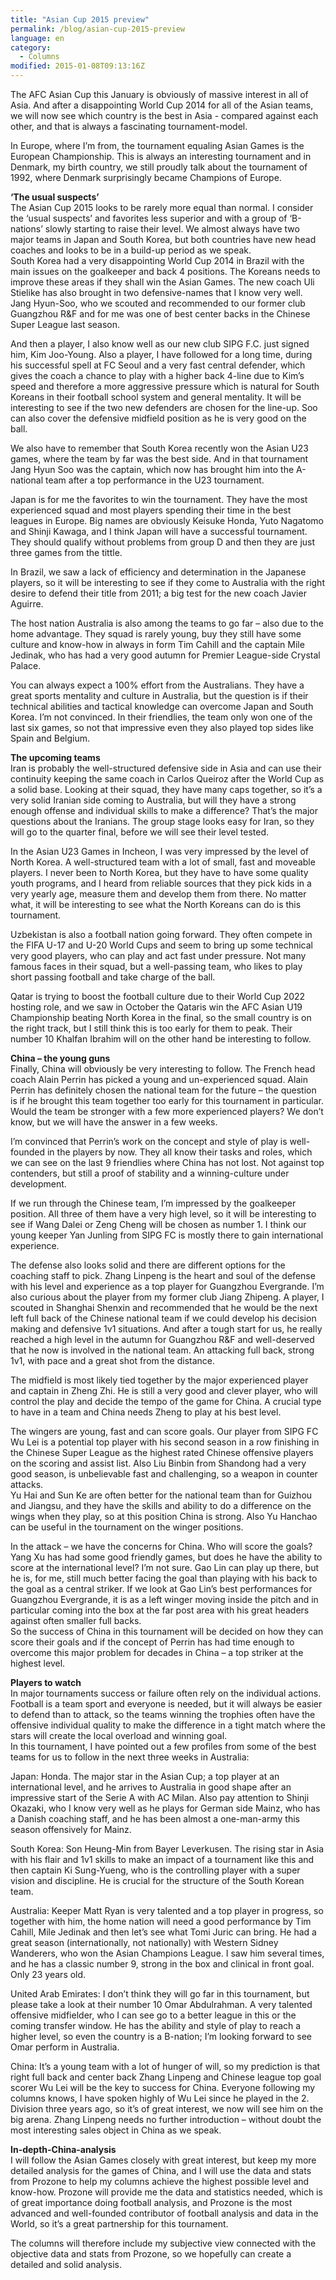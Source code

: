 ```yaml
---
title: "Asian Cup 2015 preview"
permalink: /blog/asian-cup-2015-preview
language: en
category:
  - Columns
modified: 2015-01-08T09:13:16Z
---
```


The AFC Asian Cup this January is obviously of massive interest in all of Asia. And after a disappointing World Cup 2014 for all of the Asian teams, we will now see which country is the best in Asia - compared against each other, and that is always a fascinating tournament-model.

In Europe, where I’m from, the tournament equaling Asian Games is the European Championship. This is always an interesting tournament and in Denmark, my birth country, we still proudly talk about the tournament of 1992, where Denmark surprisingly became Champions of Europe.

  
**‘The usual suspects’**  
The Asian Cup 2015 looks to be rarely more equal than normal. I consider the ‘usual suspects’ and favorites less superior and with a group of ‘B-nations’ slowly starting to raise their level. We almost always have two major teams in Japan and South Korea, but both countries have new head coaches and looks to be in a build-up period as we speak.   
South Korea had a very disappointing World Cup 2014 in Brazil with the main issues on the goalkeeper and back 4 positions. The Koreans needs to improve these areas if they shall win the Asian Games. The new coach Uli Stielike has also brought in two defensive-names that I know very well. Jang Hyun-Soo, who we scouted and recommended to our former club Guangzhou R&F and for me was one of best center backs in the Chinese Super League last season.

And then a player, I also know well as our new club SIPG F.C. just signed him, Kim Joo-Young. Also a player, I have followed for a long time, during his successful spell at FC Seoul and a very fast central defender, which gives the coach a chance to play with a higher back 4-line due to Kim’s speed and therefore a more aggressive pressure which is natural for South Koreans in their football school system and general mentality. It will be interesting to see if the two new defenders are chosen for the line-up. Soo can also cover the defensive midfield position as he is very good on the ball.

We also have to remember that South Korea recently won the Asian U23 games, where the team by far was the best side. And in that tournament Jang Hyun Soo was the captain, which now has brought him into the A-national team after a top performance in the U23 tournament.

Japan is for me the favorites to win the tournament. They have the most experienced squad and most players spending their time in the best leagues in Europe. Big names are obviously Keisuke Honda, Yuto Nagatomo and Shinji Kawaga, and I think Japan will have a successful tournament. They should qualify without problems from group D and then they are just three games from the tittle.

In Brazil, we saw a lack of efficiency and determination in the Japanese players, so it will be interesting to see if they come to Australia with the right desire to defend their title from 2011; a big test for the new coach Javier Aguirre.

The host nation Australia is also among the teams to go far – also due to the home advantage. They squad is rarely young, buy they still have some culture and know-how in always in form Tim Cahill and the captain Mile Jedinak, who has had a very good autumn for Premier League-side Crystal Palace.

You can always expect a 100% effort from the Australians. They have a great sports mentality and culture in Australia, but the question is if their technical abilities and tactical knowledge can overcome Japan and South Korea. I’m not convinced. In their friendlies, the team only won one of the last six games, so not that impressive even they also played top sides like Spain and Belgium.

  
**The upcoming teams**  
Iran is probably the well-structured defensive side in Asia and can use their continuity keeping the same coach in Carlos Queiroz after the World Cup as a solid base. Looking at their squad, they have many caps together, so it’s a very solid Iranian side coming to Australia, but will they have a strong enough offense and individual skills to make a difference? That’s the major questions about the Iranians. The group stage looks easy for Iran, so they will go to the quarter final, before we will see their level tested.

In the Asian U23 Games in Incheon, I was very impressed by the level of North Korea. A well-structured team with a lot of small, fast and moveable players. I never been to North Korea, but they have to have some quality youth programs, and I heard from reliable sources that they pick kids in a very yearly age, measure them and develop them from there. No matter what, it will be interesting to see what the North Koreans can do is this tournament.

Uzbekistan is also a football nation going forward. They often compete in the FIFA U-17 and U-20 World Cups and seem to bring up some technical very good players, who can play and act fast under pressure. Not many famous faces in their squad, but a well-passing team, who likes to play short passing football and take charge of the ball.

Qatar is trying to boost the football culture due to their World Cup 2022 hosting role, and we saw in October the Qataris win the AFC Asian U19 Championship beating North Korea in the final, so the small country is on the right track, but I still think this is too early for them to peak. Their number 10 Khalfan Ibrahim will on the other hand be interesting to follow.

  
**China – the young guns**  
Finally, China will obviously be very interesting to follow. The French head coach Alain Perrin has picked a young and un-experienced squad. Alain Perrin has definitely chosen the national team for the future – the question is if he brought this team together too early for this tournament in particular. Would the team be stronger with a few more experienced players? We don’t know, but we will have the answer in a few weeks.

I’m convinced that Perrin’s work on the concept and style of play is well-founded in the players by now. They all know their tasks and roles, which we can see on the last 9 friendlies where China has not lost. Not against top contenders, but still a proof of stability and a winning-culture under development.

If we run through the Chinese team, I’m impressed by the goalkeeper position. All three of them have a very high level, so it will be interesting to see if Wang Dalei or Zeng Cheng will be chosen as number 1. I think our young keeper Yan Junling from SIPG FC is mostly there to gain international experience.

The defense also looks solid and there are different options for the coaching staff to pick. Zhang Linpeng is the heart and soul of the defense with his level and experience as a top player for Guangzhou Evergrande. I’m also curious about the player from my former club Jiang Zhipeng. A player, I scouted in Shanghai Shenxin and recommended that he would be the next left full back of the Chinese national team if we could develop his decision making and defensive 1v1 situations. And after a tough start for us, he really reached a high level in the autumn for Guangzhou R&F and well-deserved that he now is involved in the national team. An attacking full back, strong 1v1, with pace and a great shot from the distance.

The midfield is most likely tied together by the major experienced player and captain in Zheng Zhi. He is still a very good and clever player, who will control the play and decide the tempo of the game for China. A crucial type to have in a team and China needs Zheng to play at his best level.

The wingers are young, fast and can score goals. Our player from SIPG FC Wu Lei is a potential top player with his second season in a row finishing in the Chinese Super League as the highest rated Chinese offensive players on the scoring and assist list. Also Liu Binbin from Shandong had a very good season, is unbelievable fast and challenging, so a weapon in counter attacks.   
Yu Hai and Sun Ke are often better for the national team than for Guizhou and Jiangsu, and they have the skills and ability to do a difference on the wings when they play, so at this position China is strong. Also Yu Hanchao can be useful in the tournament on the winger positions.

In the attack – we have the concerns for China. Who will score the goals? Yang Xu has had some good friendly games, but does he have the ability to score at the international level? I’m not sure. Gao Lin can play up there, but he is, for me, still much better facing the goal than playing with his back to the goal as a central striker. If we look at Gao Lin’s best performances for Guangzhou Evergrande, it is as a left winger moving inside the pitch and in particular coming into the box at the far post area with his great headers against often smaller full backs.  
So the success of China in this tournament will be decided on how they can score their goals and if the concept of Perrin has had time enough to overcome this major problem for decades in China – a top striker at the highest level.

  
**Players to watch**  
In major tournaments success or failure often rely on the individual actions. Football is a team sport and everyone is needed, but it will always be easier to defend than to attack, so the teams winning the trophies often have the offensive individual quality to make the difference in a tight match where the stars will create the local overload and winning goal.  
In this tournament, I have pointed out a few profiles from some of the best teams for us to follow in the next three weeks in Australia:

Japan: Honda. The major star in the Asian Cup; a top player at an international level, and he arrives to Australia in good shape after an impressive start of the Serie A with AC Milan. Also pay attention to Shinji Okazaki, who I know very well as he plays for German side Mainz, who has a Danish coaching staff, and he has been almost a one-man-army this season offensively for Mainz.

South Korea: Son Heung-Min from Bayer Leverkusen. The rising star in Asia with his flair and 1v1 skills to make an impact of a tournament like this and then captain Ki Sung-Yueng, who is the controlling player with a super vision and discipline. He is crucial for the structure of the South Korean team.

Australia: Keeper Matt Ryan is very talented and a top player in progress, so together with him, the home nation will need a good performance by Tim Cahill, Mile Jedinak and then let’s see what Tomi Juric can bring. He had a great season (internationally, not nationally) with Western Sidney Wanderers, who won the Asian Champions League. I saw him several times, and he has a classic number 9, strong in the box and clinical in front goal. Only 23 years old.

United Arab Emirates: I don’t think they will go far in this tournament, but please take a look at their number 10 Omar Abdulrahman. A very talented offensive midfielder, who I can see go to a better league in this or the coming transfer window. He has the ability and style of play to reach a higher level, so even the country is a B-nation; I’m looking forward to see Omar perform in Australia.

China: It’s a young team with a lot of hunger of will, so my prediction is that right full back and center back Zhang Linpeng and Chinese league top goal scorer Wu Lei will be the key to success for China. Everyone following my columns knows, I have spoken highly of Wu Lei since he played in the 2. Division three years ago, so it’s of great interest, we now will see him on the big arena. Zhang Linpeng needs no further introduction – without doubt the most interesting sales object in China as we speak.

  
**In-depth-China-analysis**  
I will follow the Asian Games closely with great interest, but keep my more detailed analysis for the games of China, and I will use the data and stats from Prozone to help my columns achieve the highest possible level and know-how. Prozone will provide me the data and statistics needed, which is of great importance doing football analysis, and Prozone is the most advanced and well-founded contributor of football analysis and data in the World, so it’s a great partnership for this tournament.

The columns will therefore include my subjective view connected with the objective data and stats from Prozone, so we hopefully can create a detailed and solid analysis.
